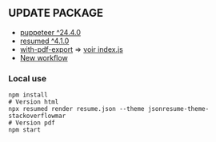 ## UPDATE PACKAGE

- [puppeteer ^24.4.0](https://www.npmjs.com/package/puppeteer/v/24.4.0)
- [resumed ^4.1.0](https://github.com/rbardini/resumed/releases/tag/v4.1.0)
- [with-pdf-export](https://github.com/rbardini/resumed/tree/main/examples/with-pdf-export) => [voir index.js](index.js)
- [New workflow](.github/workflows/npm-resume.yml)

### Local use
```
npm install
# Version html
npx resumed render resume.json --theme jsonresume-theme-stackoverflowmar
# Version pdf
npm start
```